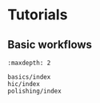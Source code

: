# Tutorials

## Basic workflows

```{toctree}
:maxdepth: 2

basics/index
hic/index
polishing/index
```

